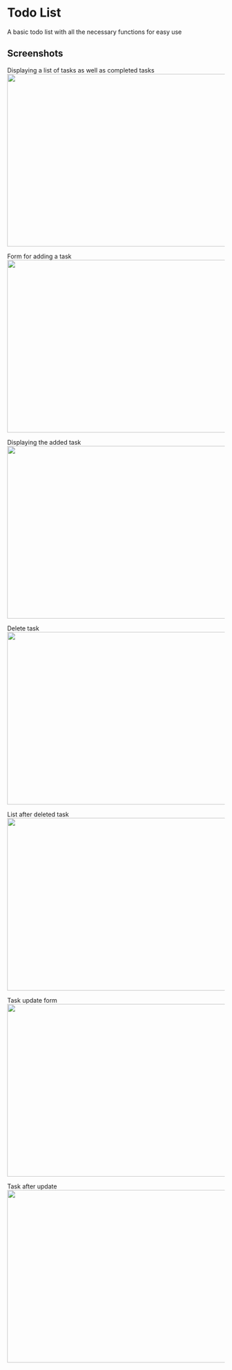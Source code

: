 # Todo List 

A basic todo list with all the necessary functions for easy use

## Screenshots

Displaying a list of tasks as well as completed tasks  
<img src="https://github.com/user-attachments/assets/d3091407-3fcc-43f7-9121-8ba81fd776e3" width="600" height="400"/>

Form for adding a task  
<img src="https://github.com/user-attachments/assets/77e6c075-ed58-4d74-a908-19b0d0c15a2e" width="600" height="400"/>

Displaying the added task  
<img src="https://github.com/user-attachments/assets/75d04c0e-91f3-48c0-a290-d39f4cec6329" width="600" height="400"/>

Delete task  
<img src="https://github.com/user-attachments/assets/ddf039a3-0be1-43a4-b8a2-f727ecd0ecd7" width="600" height="400"/>

List after deleted task  
<img src="https://github.com/user-attachments/assets/6e7bccb3-af2e-4225-a3aa-6bfde01293c2" width="600" height="400"/>

Task update form  
<img src="https://github.com/user-attachments/assets/2fbad84e-d1eb-41be-b8d4-40e8b2ac8775" width="600" height="400"/>

Task after update  
<img src="https://github.com/user-attachments/assets/42f77f42-0161-444b-b923-1b879b22041f" width="600" height="400"/>
